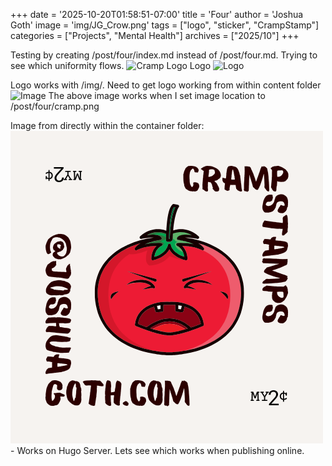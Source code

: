 +++
date = '2025-10-20T01:58:51-07:00'
title = 'Four'
author = 'Joshua Goth'
image = 'img/JG_Crow.png'
tags = ["logo", "sticker", "CrampStamp"]
categories = ["Projects", "Mental Health"]
archives = ["2025/10"]
+++



 
 Testing by creating /post/four/index.md instead of /post/four.md. Trying to see which uniformity flows. ![Cramp Logo](/img/cramp.png "super cool")
 Logo
 ![Logo](/img/oops.png)
 
 Logo works with /img/. Need to get logo working from within content folder ![Image](/post/four/cramp.png)
 The above image works when I set image location to /post/four/cramp.png
 
 Image from directly within the container folder: ![Image](cramp.png) - Works on Hugo Server. Lets see which works when publishing online.
 
